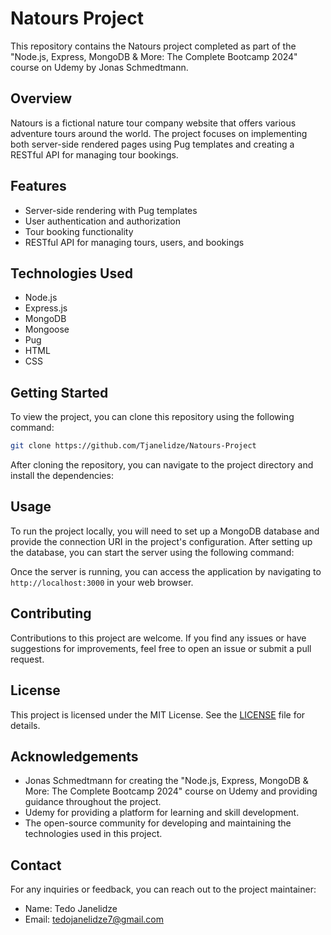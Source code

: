 # Natours Project

This repository contains the Natours project completed as part of the "Node.js, Express, MongoDB & More: The Complete Bootcamp 2024" course on Udemy by Jonas Schmedtmann.

## Overview

Natours is a fictional nature tour company website that offers various adventure tours around the world. The project focuses on implementing both server-side rendered pages using Pug templates and creating a RESTful API for managing tour bookings.

## Features

- Server-side rendering with Pug templates
- User authentication and authorization
- Tour booking functionality
- RESTful API for managing tours, users, and bookings

## Technologies Used

- Node.js
- Express.js
- MongoDB
- Mongoose
- Pug
- HTML
- CSS

## Getting Started

To view the project, you can clone this repository using the following command:

```bash
git clone https://github.com/Tjanelidze/Natours-Project
```

After cloning the repository, you can navigate to the project directory and install the dependencies:

## Usage

To run the project locally, you will need to set up a MongoDB database and provide the connection URI in the project's configuration. After setting up the database, you can start the server using the following command:

Once the server is running, you can access the application by navigating to `http://localhost:3000` in your web browser.

## Contributing

Contributions to this project are welcome. If you find any issues or have suggestions for improvements, feel free to open an issue or submit a pull request.

## License

This project is licensed under the MIT License. See the [LICENSE](LICENSE) file for details.

## Acknowledgements

- Jonas Schmedtmann for creating the "Node.js, Express, MongoDB & More: The Complete Bootcamp 2024" course on Udemy and providing guidance throughout the project.
- Udemy for providing a platform for learning and skill development.
- The open-source community for developing and maintaining the technologies used in this project.

## Contact

For any inquiries or feedback, you can reach out to the project maintainer:

- Name: Tedo Janelidze
- Email: tedojanelidze7@gmail.com
